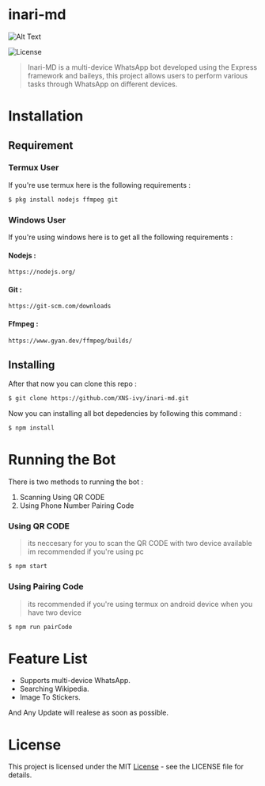 # inari-md

![Alt Text](https://avatars.githubusercontent.com/u/140568381?s=400&u=83e0136b276dc6576c554da955b357385e633176&v=4)


![License](https://img.shields.io/badge/license-MIT-blue.svg)

> Inari-MD is a multi-device WhatsApp bot developed using the Express framework and baileys, this project allows users to perform various tasks through WhatsApp on different devices.

# Installation

## Requirement

### Termux User
If you're use termux here is the following requirements :
    
```bash
$ pkg install nodejs ffmpeg git
```
### Windows User
If you're using windows here is to get all the following requirements :

#### Nodejs :
    https://nodejs.org/

#### Git :
    https://git-scm.com/downloads

#### Ffmpeg :
    https://www.gyan.dev/ffmpeg/builds/

## Installing
    
After that now you can clone this repo :

```bash
$ git clone https://github.com/XNS-ivy/inari-md.git
```
Now you can installing all bot depedencies by following this command :

```bash
$ npm install
```

# Running the Bot
There is two methods to running the bot :
1. Scanning Using QR CODE
2. Using Phone Number Pairing Code

### Using QR CODE
> its neccesary for you to scan the QR CODE with two device available im recommended if you're using pc
```bash
$ npm start
```

### Using Pairing Code
> its recommended if you're using termux on android device when you have two device
```bash
$ npm run pairCode
```

# Feature List
+ Supports multi-device WhatsApp.
+ Searching Wikipedia.
+ Image To Stickers.

And Any Update will realese as soon as possible.

# License
This project is licensed under the MIT [License](https://github.com/XNS-ivy/inari-md/blob/main/LICENSE) - see the LICENSE file for details.
